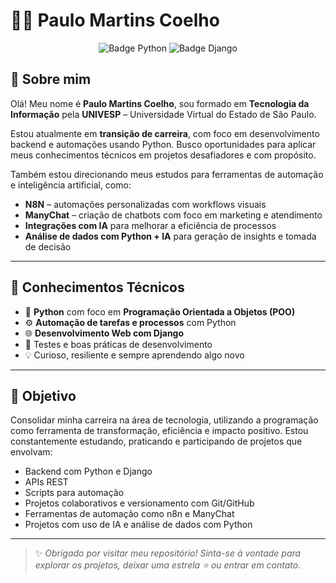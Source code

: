 <h1>👨‍💻 Paulo Martins Coelho</h1>

<p align="center">
  <img src="https://img.shields.io/badge/Desenvolvedor-Python-informational?style=flat&logo=python&color=3776AB" alt="Badge Python">
  <img src="https://img.shields.io/badge/Framework-Django-092E20?style=flat&logo=django&logoColor=white" alt="Badge Django">
</p>

<h2>🧠 Sobre mim</h2>

<p>
  Olá! Meu nome é <strong>Paulo Martins Coelho</strong>, sou formado em <strong>Tecnologia da Informação</strong> pela 
  <strong>UNIVESP</strong> – Universidade Virtual do Estado de São Paulo.
</p>

<p>
  Estou atualmente em <strong>transição de carreira</strong>, com foco em desenvolvimento backend e automações usando Python.
  Busco oportunidades para aplicar meus conhecimentos técnicos em projetos desafiadores e com propósito.
</p>

<p>
  Também estou direcionando meus estudos para ferramentas de automação e inteligência artificial, como:
</p>

<ul>
  <li><strong>N8N</strong> – automações personalizadas com workflows visuais</li>
  <li><strong>ManyChat</strong> – criação de chatbots com foco em marketing e atendimento</li>
  <li><strong>Integrações com IA</strong> para melhorar a eficiência de processos</li>
  <li><strong>Análise de dados com Python + IA</strong> para geração de insights e tomada de decisão</li>
</ul>

<hr>

<h2>🧰 Conhecimentos Técnicos</h2>

<ul>
  <li>🐍 <strong>Python</strong> com foco em <strong>Programação Orientada a Objetos (POO)</strong></li>
  <li>⚙️ <strong>Automação de tarefas e processos</strong> com Python</li>
  <li>🌐 <strong>Desenvolvimento Web com Django</strong></li>
  <li>🧪 Testes e boas práticas de desenvolvimento</li>
  <li>💡 Curioso, resiliente e sempre aprendendo algo novo</li>
</ul>

<hr>

<h2>🚀 Objetivo</h2>

<p>
  Consolidar minha carreira na área de tecnologia, utilizando a programação como ferramenta de transformação, eficiência e 
  impacto positivo. Estou constantemente estudando, praticando e participando de projetos que envolvam:
</p>

<ul>
  <li>Backend com Python e Django</li>
  <li>APIs REST</li>
  <li>Scripts para automação</li>
  <li>Projetos colaborativos e versionamento com Git/GitHub</li>
  <li>Ferramentas de automação como n8n e ManyChat</li>
  <li>Projetos com uso de IA e análise de dados com Python</li>
</ul>

<hr>

<blockquote>
  ✨ <em>Obrigado por visitar meu repositório! Sinta-se à vontade para explorar os projetos, deixar uma estrela ⭐ ou entrar em contato.</em>
</blockquote>
